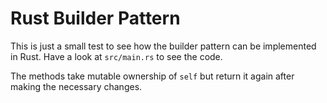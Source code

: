 # Rust Builder Pattern

This is just a small test to see how the builder pattern can be implemented in Rust. Have a look at `src/main.rs` to see the code.

The methods take mutable ownership of `self` but return it again after making the necessary changes.
